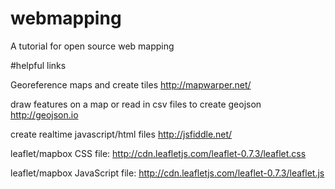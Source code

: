 # webmapping
A tutorial for open source web mapping

#helpful links

Georeference maps and create tiles
http://mapwarper.net/

draw features on a map or read in csv files to create geojson
http://geojson.io

create realtime javascript/html files
http://jsfiddle.net/

leaflet/mapbox CSS file:
http://cdn.leafletjs.com/leaflet-0.7.3/leaflet.css

leaflet/mapbox JavaScript file:
http://cdn.leafletjs.com/leaflet-0.7.3/leaflet.js




